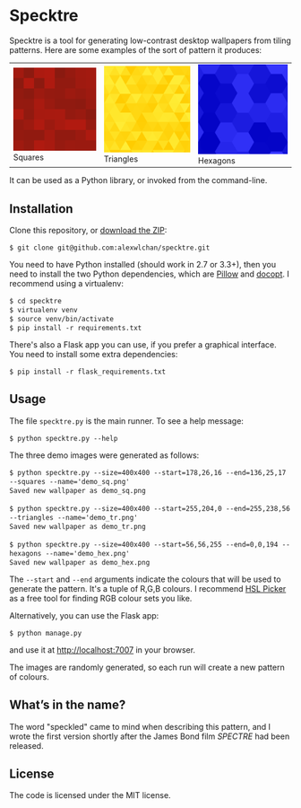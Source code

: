 # Specktre

Specktre is a tool for generating low-contrast desktop wallpapers from tiling patterns.  Here are some examples of the sort of pattern it produces:

<table>
  <tr>
    <td><img src="output/demo_sq.png"> Squares</td>
    <td><img src="output/demo_tr.png"> Triangles</td>
    <td><img src="output/demo_hex.png"> Hexagons</td>
  </tr>
</table>

It can be used as a Python library, or invoked from the command-line.

## Installation

Clone this repository, or [download the ZIP][zip]:

```console
$ git clone git@github.com:alexwlchan/specktre.git
```

You need to have Python installed (should work in 2.7 or 3.3+), then you need to install the two Python dependencies, which are [Pillow][pillow] and [docopt][docopt].
I recommend using a virtualenv:

```console
$ cd specktre
$ virtualenv venv
$ source venv/bin/activate
$ pip install -r requirements.txt
```

There's also a Flask app you can use, if you prefer a graphical interface.
You need to install some extra dependencies:

```console
$ pip install -r flask_requirements.txt
```

[zip]: https://github.com/alexwlchan/specktre/archive/master.zip
[pillow]: https://github.com/python-pillow/Pillow
[docopt]: https://github.com/docopt/docopt

## Usage

The file `specktre.py` is the main runner.  To see a help message:

```console
$ python specktre.py --help
```

The three demo images were generated as follows:

```console
$ python specktre.py --size=400x400 --start=178,26,16 --end=136,25,17 --squares --name='demo_sq.png'
Saved new wallpaper as demo_sq.png

$ python specktre.py --size=400x400 --start=255,204,0 --end=255,238,56 --triangles --name='demo_tr.png'
Saved new wallpaper as demo_tr.png

$ python specktre.py --size=400x400 --start=56,56,255 --end=0,0,194 --hexagons --name='demo_hex.png'
Saved new wallpaper as demo_hex.png
```

The `--start` and `--end` arguments indicate the colours that will be used to generate the pattern.
It's a tuple of R,G,B colours.
I recommend [HSL Picker][picker] as a free tool for finding RGB colour sets you like.

Alternatively, you can use the Flask app:

```console
$ python manage.py
```

and use it at <http://localhost:7007> in your browser.

The images are randomly generated, so each run will create a new pattern of colours.

[picker]: http://hslpicker.com

## What’s in the name?

The word "speckled" came to mind when describing this pattern, and I wrote the first version shortly after the James Bond film *SPECTRE* had been released.

## License

The code is licensed under the MIT license.
